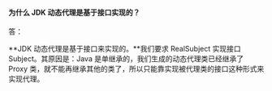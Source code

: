 #### 为什么 JDK 动态代理是基于接口实现的？

答：

**JDK 动态代理是基于接口来实现的。**我们要求 RealSubject 实现接口 Subject。其原因是：Java 是单继承的，我们生成的动态代理类已经继承了 Proxy 类，就不能再继承其他的类了，所以只能靠实现被代理类的接口这种形式来实现代理。